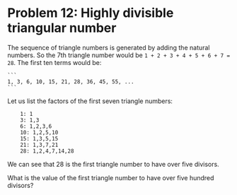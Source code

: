 # Problem 12: Highly divisible triangular number
The sequence of triangle numbers is generated by adding the natural numbers. So the 7th triangle number would be ```1 + 2 + 3 + 4 + 5 + 6 + 7 = 28```. The first ten terms would be:

	```
	1, 3, 6, 10, 15, 21, 28, 36, 45, 55, ...
	```

Let us list the factors of the first seven triangle numbers:

```
	1: 1
	3: 1,3
	6: 1,2,3,6
	10: 1,2,5,10
	15: 1,3,5,15
	21: 1,3,7,21
	28: 1,2,4,7,14,28
```

We can see that 28 is the first triangle number to have over five divisors.

What is the value of the first triangle number to have over five hundred divisors?
